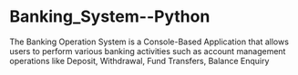 # Banking_System--Python
The Banking Operation System is a Console-Based Application that allows users to perform various banking activities such as account management operations like Deposit, Withdrawal, Fund Transfers, Balance Enquiry
